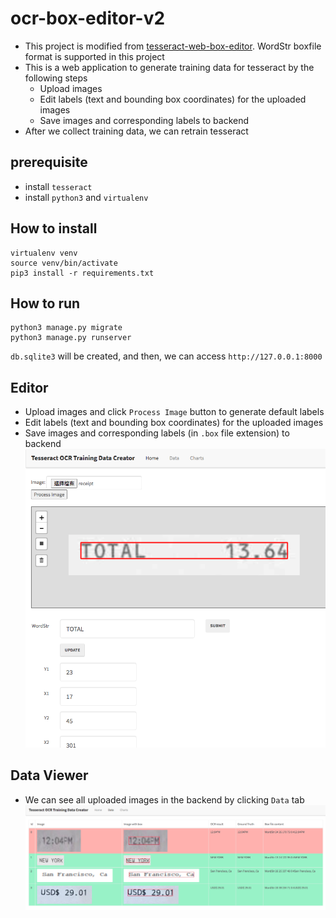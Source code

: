 # ocr-box-editor-v2
* This project is modified from [tesseract-web-box-editor](https://github.com/junkka/tesseract-web-box-editor). WordStr boxfile format is supported in this project
* This is a web application to generate training data for tesseract by the following steps
  * Upload images 
  * Edit labels (text and bounding box coordinates) for the uploaded images 
  * Save images and corresponding labels to backend
* After we collect training data, we can retrain tesseract 

## prerequisite
* install `tesseract`
* install `python3` and `virtualenv`

## How to install
```
virtualenv venv
source venv/bin/activate
pip3 install -r requirements.txt 
```

## How to run
```
python3 manage.py migrate
python3 manage.py runserver
```

`db.sqlite3` will be created, and then, we can access `http://127.0.0.1:8000`

## Editor
* Upload images and click `Process Image` button to generate default labels
* Edit labels (text and bounding box coordinates) for the uploaded images 
* Save images and corresponding labels (in `.box` file extension) to backend
![gui](images/gui.png)

## Data Viewer
* We can see all uploaded images in the backend by clicking `Data` tab
![gui2](images/gui2.png)

